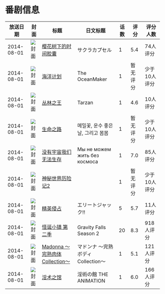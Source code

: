 # 番剧信息

|放送日期|封面|标题|日文标题|话数|评分|评分人数|
|---|---|---|---|---|---|---|
|2014-08-01|![封面](https://lain.bgm.tv/pic/cover/c/8a/c8/112641_m5YZS.jpg)|[樱花树下的时间胶囊](https://bangumi.tv/subject/112641)|サクラカプセル|1|5.4|74人评分|
|2014-08-01|![封面](https://lain.bgm.tv/pic/cover/c/2f/ff/158028_DfPBd.jpg)|[海洋计划](https://bangumi.tv/subject/158028)|The OceanMaker|1|暂无评分|少于10人评分|
|2014-08-01|![封面](https://lain.bgm.tv/pic/cover/c/da/30/111793_47EH4.jpg)|[丛林之王](https://bangumi.tv/subject/111793)|Tarzan|1|4.6|10人评分|
|2014-08-01|![封面](https://lain.bgm.tv/pic/cover/c/3e/8e/130581_5wT66.jpg)|[生命之路](https://bangumi.tv/subject/130581)|메밀꽃, 운수 좋은 날, 그리고 봄봄|1|暂无评分|少于10人评分|
|2014-08-01|![封面](https://lain.bgm.tv/pic/cover/c/12/b4/170777_fy466.jpg)|[没有宇宙我们无法生存](https://bangumi.tv/subject/170777)|Мы не можем жить без космоса|1|7.0|85人评分|
|2014-08-01|![封面](https://lain.bgm.tv/pic/cover/c/7f/05/114744_Hqr77.jpg)|[神秘世界历险记2](https://bangumi.tv/subject/114744)||1|暂无评分|少于10人评分|
|2014-08-01|![封面](https://lain.bgm.tv/pic/cover/c/ed/5e/139034_E7Oob.jpg)|[精英侵占](https://bangumi.tv/subject/139034)|エリートジャック!!|5|5.7|11人评分|
|2014-08-01|![封面](https://lain.bgm.tv/pic/cover/c/d5/63/110148_O9I5E.jpg)|[怪诞小镇 第二季](https://bangumi.tv/subject/110148)|Gravity Falls Season 2|20|8.3|918人评分|
|2014-08-01|![封面](https://bangumi.tv/img/no_icon_subject.png)|[Madonna ～完熟肉体Collection～](https://bangumi.tv/subject/110462)|マドンナ ～完熟ボディCollection～|1|5.1|121人评分|
|2014-08-01|![封面](https://bangumi.tv/img/no_icon_subject.png)|[淫术之馆](https://bangumi.tv/subject/192846)|淫術の館 THE ANIMATION|1|6.0|166人评分|
